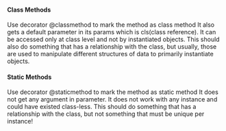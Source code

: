 #### Class Methods
Use decorator @classmethod to mark the method as class method
It also gets a default parameter in its params which is cls(class reference). It can be accessed only at class level and not by instantiated objects.
This should also do something that has a relationship with the class, 
but usually, those are used to manipulate different structures of data to primarily instantiate objects.

#### Static Methods
Use decorator @staticmethod to mark the method as static method
It does not get any argument in parameter. It does not work with any instance and could have existed class-less.
This should do something that has a relationship with the class, but not something that must be unique per instance!

